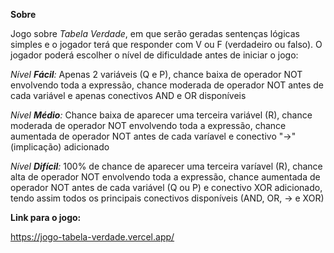 **Sobre**

Jogo sobre *Tabela Verdade*, em que serão geradas sentenças lógicas simples e o jogador terá que responder com V ou F (verdadeiro ou falso). O jogador poderá escolher o nível de dificuldade antes de iniciar o jogo:

*Nível **Fácil**:* Apenas 2 variáveis (Q e P), chance baixa de operador NOT envolvendo toda a expressão, chance moderada de operador NOT antes de cada variável e apenas conectivos AND e OR disponíveis

*Nível **Médio**:* Chance baixa de aparecer uma terceira variável (R), chance moderada de operador NOT envolvendo toda a expressão, chance aumentada de operador NOT antes de cada varíavel e conectivo "→" (implicação) adicionado

*Nível **Difícil**:* 100% de chance de aparecer uma terceira varíavel (R), chance alta de operador NOT envolvendo toda a expressão, chance aumentada de operador NOT antes de cada variável (Q ou P) e conectivo XOR adicionado, tendo assim todos os principais conectivos disponíveis (AND, OR, → e XOR)

**Link para o jogo:**

https://jogo-tabela-verdade.vercel.app/
